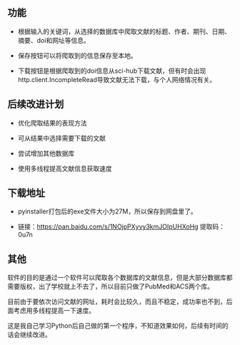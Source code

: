 ## 功能
* 根据输入的关键词，从选择的数据库中爬取文献的标题、作者、期刊、日期、摘要、doi和网址等信息。

* 保存按钮可以将爬取到的信息保存至本地。

* 下载按钮是根据爬取到的doi信息从sci-hub下载文献，但有时会出现http.client.IncompleteRead导致文献无法下载，与个人网络情况有关。

## 后续改进计划
* 优化爬取结果的表现方法

* 可从结果中选择需要下载的文献

* 尝试增加其他数据库

* 使用多线程提高文献信息获取速度

## 下载地址
* pyinstaller打包后的exe文件大小为27M，所以保存到网盘里了。

* 链接：https://pan.baidu.com/s/1NOjpPXyvy3kmJOIpUHXoHg 
提取码：0u7n

## 其他
软件的目的是通过一个软件可以爬取各个数据库的文献信息，但是大部分数据库都需要版权，出了学校就上不去了，所以目前只做了PubMed和ACS两个库。

目前由于要依次访问文献的网址，耗时会比较久，而且不稳定，成功率也不到，后面考虑用多线程提高一下速度。

这是我自己学习Python后自己做的第一个程序，不知道效果如何，后续有时间的话会继续改进。
